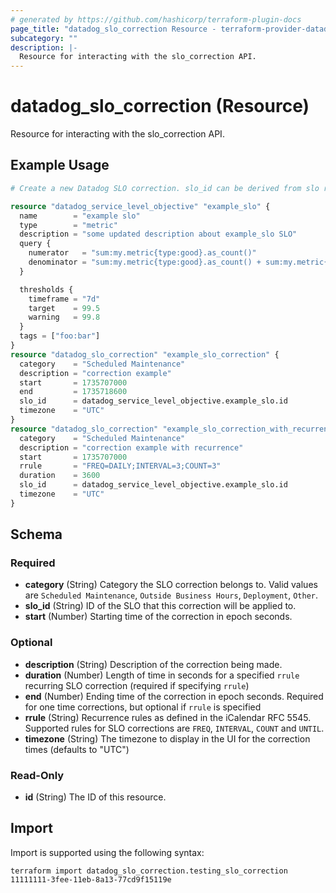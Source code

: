 ```yaml
---
# generated by https://github.com/hashicorp/terraform-plugin-docs
page_title: "datadog_slo_correction Resource - terraform-provider-datadog"
subcategory: ""
description: |-
  Resource for interacting with the slo_correction API.
---
```


# datadog_slo_correction (Resource)

Resource for interacting with the slo_correction API.

## Example Usage

```terraform
# Create a new Datadog SLO correction. slo_id can be derived from slo resource or specify an slo id of an existing SLO.

resource "datadog_service_level_objective" "example_slo" {
  name        = "example slo"
  type        = "metric"
  description = "some updated description about example_slo SLO"
  query {
    numerator   = "sum:my.metric{type:good}.as_count()"
    denominator = "sum:my.metric{type:good}.as_count() + sum:my.metric{type:bad}.as_count()"
  }

  thresholds {
    timeframe = "7d"
    target    = 99.5
    warning   = 99.8
  }
  tags = ["foo:bar"]
}
resource "datadog_slo_correction" "example_slo_correction" {
  category    = "Scheduled Maintenance"
  description = "correction example"
  start       = 1735707000
  end         = 1735718600
  slo_id      = datadog_service_level_objective.example_slo.id
  timezone    = "UTC"
}
resource "datadog_slo_correction" "example_slo_correction_with_recurrence" {
  category    = "Scheduled Maintenance"
  description = "correction example with recurrence"
  start       = 1735707000
  rrule       = "FREQ=DAILY;INTERVAL=3;COUNT=3"
  duration    = 3600
  slo_id      = datadog_service_level_objective.example_slo.id
  timezone    = "UTC"
}
```

<!-- schema generated by tfplugindocs -->
## Schema

### Required

- **category** (String) Category the SLO correction belongs to. Valid values are `Scheduled Maintenance`, `Outside Business Hours`, `Deployment`, `Other`.
- **slo_id** (String) ID of the SLO that this correction will be applied to.
- **start** (Number) Starting time of the correction in epoch seconds.

### Optional

- **description** (String) Description of the correction being made.
- **duration** (Number) Length of time in seconds for a specified `rrule` recurring SLO correction (required if specifying `rrule`)
- **end** (Number) Ending time of the correction in epoch seconds. Required for one time corrections, but optional if `rrule` is specified
- **rrule** (String) Recurrence rules as defined in the iCalendar RFC 5545. Supported rules for SLO corrections are `FREQ`, `INTERVAL`, `COUNT` and `UNTIL`.
- **timezone** (String) The timezone to display in the UI for the correction times (defaults to "UTC")

### Read-Only

- **id** (String) The ID of this resource.

## Import

Import is supported using the following syntax:

```shell
terraform import datadog_slo_correction.testing_slo_correction 11111111-3fee-11eb-8a13-77cd9f15119e
```
